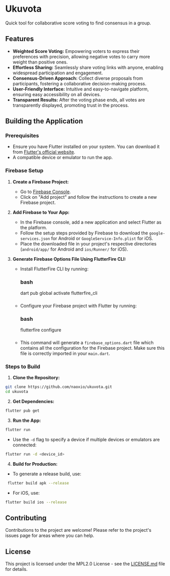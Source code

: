 # Ukuvota
Quick tool for collaborative score voting to find consensus in a group.

## Features

- **Weighted Score Voting:** Empowering voters to express their preferences with precision, allowing negative votes to carry more weight than positive ones.
- **Effortless Sharing:** Seamlessly share voting links with anyone, enabling widespread participation and engagement.
- **Consensus-Driven Approach:** Collect diverse proposals from participants, fostering a collaborative decision-making process.
- **User-Friendly Interface:** Intuitive and easy-to-navigate platform, ensuring easy accessibility on all devices.
- **Transparent Results:** After the voting phase ends, all votes are transparently displayed, promoting trust in the process.

## Building the Application

### Prerequisites

- Ensure you have Flutter installed on your system. You can download it from [Flutter's official website](https://flutter.dev).
- A compatible device or emulator to run the app.


### Firebase Setup

1. **Create a Firebase Project:**
   - Go to [Firebase Console](https://console.firebase.google.com/).
   - Click on "Add project" and follow the instructions to create a new Firebase project.

2. **Add Firebase to Your App:**
   - In the Firebase console, add a new application and select Flutter as the platform.
   - Follow the setup steps provided by Firebase to download the `google-services.json` for Android or `GoogleService-Info.plist` for iOS.
   - Place the downloaded file in your project's respective directories (`android/app/` for Android and `ios/Runner/` for iOS).

3. **Generate Firebase Options File Using FlutterFire CLI:**
   - Install FlutterFire CLI by running:
     ### bash
     dart pub global activate flutterfire_cli
     ###
   - Configure your Firebase project with Flutter by running:
     ### bash
     flutterfire configure
     ###
   - This command will generate a `firebase_options.dart` file which contains all the configuration for the Firebase project. Make sure this file is correctly imported in your `main.dart`.


### Steps to Build

1. **Clone the Repository:**
```bash
git clone https://github.com/naoxio/ukuvota.git
cd ukuvota
```

2. **Get Dependencies:**
```bash
flutter pub get
```

3. **Run the App:**
```bash
flutter run
```
- Use the `-d` flag to specify a device if multiple devices or emulators are connected:
```bash
flutter run -d <device_id>
```

4. **Build for Production:**
- To generate a release build, use:
```bash
 flutter build apk --release
 ```
- For iOS, use:
 ```bash
 flutter build ios --release
 ```

## Contributing

Contributions to the project are welcome! Please refer to the project's issues page for areas where you can help.

## License

This project is licensed under the MPL2.0 License - see the [LICENSE.md](LICENSE.md) file for details.

